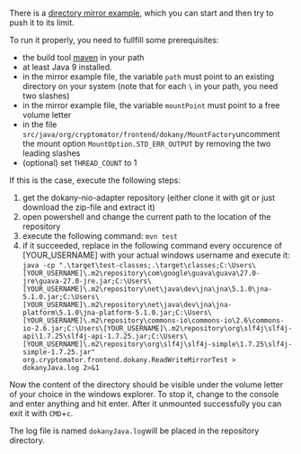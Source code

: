 There is a [directory mirror example](https://github.com/cryptomator/dokany-nio-adapter/blob/develop/src/test/java/org/cryptomator/frontend/dokany/ReadWriteMirrorTest.java), which you can start and then try to push it to its limit.

To run it properly, you need to fullfill some prerequisites:
* the build tool [maven](https://maven.apache.org/) in your path
* at least Java 9 installed. 
* in the mirror example file, the variable `path` must point to an existing directory on your system (note that for each `\` in your path, you need two slashes)
* in the mirror example file, the variable `mountPoint` must point to a free volume letter
* in the file `src/java/org/cryptomator/frontend/dokany/MountFactory`uncomment the mount option `MountOption.STD_ERR_OUTPUT` by removing the two leading slashes
* (optional) set `THREAD_COUNT` to 1

If this is the case, execute the following steps:
1. get the dokany-nio-adapter repository (either clone it with git or just download the zip-file and extract it)
1. open powershell and change the current path to the location of the repository
1. execute the following command: `mvn test`
1. if it succeeded, replace in the following command every occurence of [YOUR_USERNAME] with your actual windows username and execute it: 
`java -cp ".\target\test-classes;.\target\classes;C:\Users\[YOUR_USERNAME]\.m2\repository\com\google\guava\guava\27.0-jre\guava-27.0-jre.jar;C:\Users\[YOUR_USERNAME]\.m2\repository\net\java\dev\jna\jna\5.1.0\jna-5.1.0.jar;C:\Users\[YOUR_USERNAME]\.m2\repository\net\java\dev\jna\jna-platform\5.1.0\jna-platform-5.1.0.jar;C:\Users\[YOUR_USERNAME]\.m2\repository\commons-io\commons-io\2.6\commons-io-2.6.jar;C:\Users\[YOUR_USERNAME]\.m2\repository\org\slf4j\slf4j-api\1.7.25\slf4j-api-1.7.25.jar;C:\Users\[YOUR_USERNAME]\.m2\repository\org\slf4j\slf4j-simple\1.7.25\slf4j-simple-1.7.25.jar" org.cryptomator.frontend.dokany.ReadWriteMirrorTest > dokanyJava.log 2>&1`

Now the content of the directory should be visible under the volume letter of your choice in the windows explorer.
To stop it, change to the console and enter anything and hit enter. After it unmounted successfully you can exit it with `CMD`+`c`.

The log file is named `dokanyJava.log`will be placed in the repository directory.
